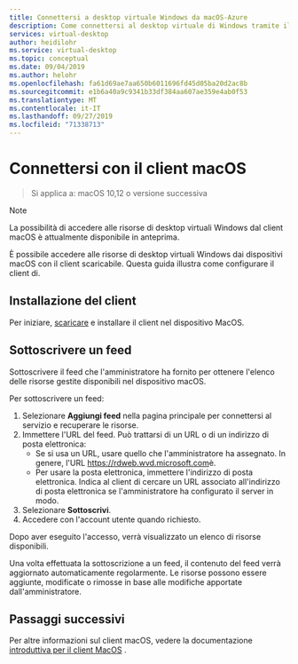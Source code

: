 ```yaml
---
title: Connettersi a desktop virtuale Windows da macOS-Azure
description: Come connettersi al desktop virtuale di Windows tramite il client macOS.
services: virtual-desktop
author: heidilohr
ms.service: virtual-desktop
ms.topic: conceptual
ms.date: 09/04/2019
ms.author: helohr
ms.openlocfilehash: fa61d69ae7aa650b6011696fd45d05ba20d2ac8b
ms.sourcegitcommit: e1b6a40a9c9341b33df384aa607ae359e4ab0f53
ms.translationtype: MT
ms.contentlocale: it-IT
ms.lasthandoff: 09/27/2019
ms.locfileid: "71338713"
---
```

# <a name="connect-with-the-macos-client"></a>Connettersi con il client macOS

> Si applica a: macOS 10,12 o versione successiva

>[!NOTE]
> La possibilità di accedere alle risorse di desktop virtuali Windows dal client macOS è attualmente disponibile in anteprima.

È possibile accedere alle risorse di desktop virtuali Windows dai dispositivi macOS con il client scaricabile. Questa guida illustra come configurare il client di.

## <a name="install-the-client"></a>Installazione del client

Per iniziare, [scaricare](https://apps.apple.com/app/microsoft-remote-desktop/id1295203466?mt=12) e installare il client nel dispositivo MacOS.

## <a name="subscribe-to-a-feed"></a>Sottoscrivere un feed

Sottoscrivere il feed che l'amministratore ha fornito per ottenere l'elenco delle risorse gestite disponibili nel dispositivo macOS.

Per sottoscrivere un feed:

1. Selezionare **Aggiungi feed** nella pagina principale per connettersi al servizio e recuperare le risorse.
2. Immettere l'URL del feed. Può trattarsi di un URL o di un indirizzo di posta elettronica:
   - Se si usa un URL, usare quello che l'amministratore ha assegnato. In genere, l'URL <https://rdweb.wvd.microsoft.com>è.
   - Per usare la posta elettronica, immettere l'indirizzo di posta elettronica. Indica al client di cercare un URL associato all'indirizzo di posta elettronica se l'amministratore ha configurato il server in modo.
3. Selezionare **Sottoscrivi**.
4. Accedere con l'account utente quando richiesto.

Dopo aver eseguito l'accesso, verrà visualizzato un elenco di risorse disponibili.

Una volta effettuata la sottoscrizione a un feed, il contenuto del feed verrà aggiornato automaticamente regolarmente. Le risorse possono essere aggiunte, modificate o rimosse in base alle modifiche apportate dall'amministratore.

## <a name="next-steps"></a>Passaggi successivi

Per altre informazioni sul client macOS, vedere la documentazione [introduttiva per il client MacOS](https://docs.microsoft.com/windows-server/remote/remote-desktop-services/clients/remote-desktop-mac) .
